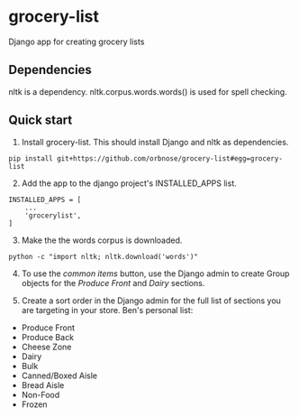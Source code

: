 # grocery-list
Django app for creating grocery lists

## Dependencies
nltk is a dependency. nltk.corpus.words.words() is used for spell checking.

## Quick start
1. Install grocery-list. This should install Django and nltk as dependencies.
```
pip install git+https://github.com/orbnose/grocery-list#egg=grocery-list
```
2. Add the app to the django project's INSTALLED_APPS list.
```
INSTALLED_APPS = [
    ...
    'grocerylist', 
]
```
3. Make the the words corpus is downloaded.
```
python -c "import nltk; nltk.download('words')"
```
4. To use the *common items* button, use the Django admin to create Group objects for the *Produce Front* and *Dairy* sections.

5. Create a sort order in the Django admin for the full list of sections you are targeting in your store.
Ben's personal list:
- Produce Front
- Produce Back
- Cheese Zone
- Dairy
- Bulk
- Canned/Boxed Aisle
- Bread Aisle
- Non-Food
- Frozen
